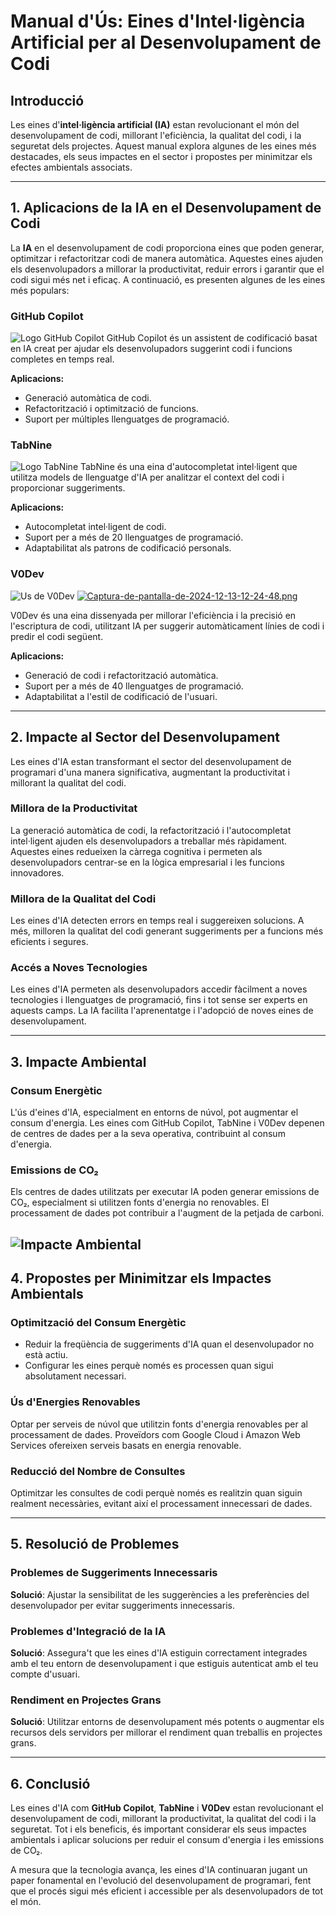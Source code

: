 # Manual d'Ús: Eines d'Intel·ligència Artificial per al Desenvolupament de Codi

## Introducció

Les eines d'**intel·ligència artificial (IA)** estan revolucionant el món del desenvolupament de codi, millorant l'eficiència, la qualitat del codi, i la seguretat dels projectes. Aquest manual explora algunes de les eines més destacades, els seus impactes en el sector i propostes per minimitzar els efectes ambientals associats.

---

## 1. Aplicacions de la IA en el Desenvolupament de Codi

La **IA** en el desenvolupament de codi proporciona eines que poden generar, optimitzar i refactoritzar codi de manera automàtica. Aquestes eines ajuden els desenvolupadors a millorar la productivitat, reduir errors i garantir que el codi sigui més net i eficaç. A continuació, es presenten algunes de les eines més populars:

### **GitHub Copilot**
![Logo GitHub Copilot](https://aps.autodesk.com/sites/default/files/2024-10/Screenshot%202024-10-03%20at%2015.34.40.png)
GitHub Copilot és un assistent de codificació basat en IA creat per ajudar els desenvolupadors suggerint codi i funcions completes en temps real.

**Aplicacions:**
- Generació automàtica de codi.
- Refactorització i optimització de funcions.
- Suport per múltiples llenguatges de programació.

### **TabNine**
![Logo TabNine](https://cdn.ourcrowd.com/wp-content/uploads/2021/08/tabnine-logo.png)
TabNine és una eina d'autocompletat intel·ligent que utilitza models de llenguatge d'IA per analitzar el context del codi i proporcionar suggeriments.

**Aplicacions:**
- Autocompletat intel·ligent de codi.
- Suport per a més de 20 llenguatges de programació.
- Adaptabilitat als patrons de codificació personals.

### **V0Dev**
![Us de V0Dev](https://i.postimg.cc/brLj8wxK/Captura-de-pantalla-de-2024-12-10-09-07-48.png)
[![Captura-de-pantalla-de-2024-12-13-12-24-48.png](https://i.postimg.cc/bvw2DqW1/Captura-de-pantalla-de-2024-12-13-12-24-48.png)](https://postimg.cc/21g5gNz5)

V0Dev és una eina dissenyada per millorar l'eficiència i la precisió en l'escriptura de codi, utilitzant IA per suggerir automàticament línies de codi i predir el codi següent.

**Aplicacions:**
- Generació de codi i refactorització automàtica.
- Suport per a més de 40 llenguatges de programació.
- Adaptabilitat a l'estil de codificació de l'usuari.

---

## 2. Impacte al Sector del Desenvolupament

Les eines d'IA estan transformant el sector del desenvolupament de programari d'una manera significativa, augmentant la productivitat i millorant la qualitat del codi.

### **Millora de la Productivitat**
La generació automàtica de codi, la refactorització i l'autocompletat intel·ligent ajuden els desenvolupadors a treballar més ràpidament. Aquestes eines redueixen la càrrega cognitiva i permeten als desenvolupadors centrar-se en la lògica empresarial i les funcions innovadores.

### **Millora de la Qualitat del Codi**
Les eines d'IA detecten errors en temps real i suggereixen solucions. A més, milloren la qualitat del codi generant suggeriments per a funcions més eficients i segures.

### **Accés a Noves Tecnologies**
Les eines d'IA permeten als desenvolupadors accedir fàcilment a noves tecnologies i llenguatges de programació, fins i tot sense ser experts en aquests camps. La IA facilita l'aprenentatge i l'adopció de noves eines de desenvolupament.

---

## 3. Impacte Ambiental

### **Consum Energètic**
L'ús d'eines d'IA, especialment en entorns de núvol, pot augmentar el consum d'energia. Les eines com GitHub Copilot, TabNine i V0Dev depenen de centres de dades per a la seva operativa, contribuint al consum d'energia.

### **Emissions de CO₂**
Els centres de dades utilitzats per executar IA poden generar emissions de CO₂, especialment si utilitzen fonts d'energia no renovables. El processament de dades pot contribuir a l'augment de la petjada de carboni.

![Impacte Ambiental]("https://clickpetroleoegas.com.br/wp-content/uploads/2023/09/IA-sendo-aplicada-em-um-parque-de-energia-solar-e-revolucionando-o-setor-de-renovaveis.jpeg")
---

## 4. Propostes per Minimitzar els Impactes Ambientals

### **Optimització del Consum Energètic**
- Reduir la freqüència de suggeriments d'IA quan el desenvolupador no està actiu.
- Configurar les eines perquè només es processen quan sigui absolutament necessari.

### **Ús d'Energies Renovables**
Optar per serveis de núvol que utilitzin fonts d'energia renovables per al processament de dades. Proveïdors com Google Cloud i Amazon Web Services ofereixen serveis basats en energia renovable.

### **Reducció del Nombre de Consultes**
Optimitzar les consultes de codi perquè només es realitzin quan siguin realment necessàries, evitant així el processament innecessari de dades.

---

## 5. Resolució de Problemes

### **Problemes de Suggeriments Innecessaris**
**Solució**: Ajustar la sensibilitat de les suggerències a les preferències del desenvolupador per evitar suggeriments innecessaris.

### **Problemes d'Integració de la IA**
**Solució**: Assegura't que les eines d'IA estiguin correctament integrades amb el teu entorn de desenvolupament i que estiguis autenticat amb el teu compte d'usuari.

### **Rendiment en Projectes Grans**
**Solució**: Utilitzar entorns de desenvolupament més potents o augmentar els recursos dels servidors per millorar el rendiment quan treballis en projectes grans.

---

## 6. Conclusió

Les eines d'IA com **GitHub Copilot**, **TabNine** i **V0Dev** estan revolucionant el desenvolupament de codi, millorant la productivitat, la qualitat del codi i la seguretat. Tot i els beneficis, és important considerar els seus impactes ambientals i aplicar solucions per reduir el consum d'energia i les emissions de CO₂.

A mesura que la tecnologia avança, les eines d'IA continuaran jugant un paper fonamental en l'evolució del desenvolupament de programari, fent que el procés sigui més eficient i accessible per als desenvolupadors de tot el món.

